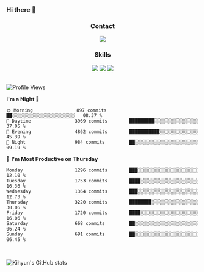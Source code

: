 ### Hi there 👋

<!--
**Key5771/Key5771** is a ✨ _special_ ✨ repository because its `README.md` (this file) appears on your GitHub profile.

Here are some ideas to get you started:

- 🔭 I’m currently working on ...
- 🌱 I’m currently learning ...
- 👯 I’m looking to collaborate on ...
- 🤔 I’m looking for help with ...
- 💬 Ask me about ...
- 📫 How to reach me: ...
- 😄 Pronouns: ...
- ⚡ Fun fact: ...
-->

<h3 align="center">Contact</h3>
<div align="center">
  <a href="mailto:ksj57715@gmail.com"><img src="https://img.shields.io/badge/Gmail-D14836?style=for-the-badge&logo=gmail&logoColor=white"/></a>
</div>

<h3 align="center">Skills</h3>
<div align="center">
  <img src="https://img.shields.io/badge/iOS-000000?style=for-the-badge&logo=ios&logoColor=white"/>
  <img src="https://img.shields.io/badge/Swift-FA7343?style=for-the-badge&logo=swift&logoColor=white"/>
  <img src="https://img.shields.io/badge/Xcode-007ACC?style=for-the-badge&logo=Xcode&logoColor=white"/>
</div>

<br>

<!--START_SECTION:waka-->
![Profile Views](http://img.shields.io/badge/Profile%20Views-0-blue)

**I'm a Night 🦉** 

```text
🌞 Morning                897 commits         ██░░░░░░░░░░░░░░░░░░░░░░░   08.37 % 
🌆 Daytime                3969 commits        █████████░░░░░░░░░░░░░░░░   37.05 % 
🌃 Evening                4862 commits        ███████████░░░░░░░░░░░░░░   45.39 % 
🌙 Night                  984 commits         ██░░░░░░░░░░░░░░░░░░░░░░░   09.19 % 
```
📅 **I'm Most Productive on Thursday** 

```text
Monday                   1296 commits        ███░░░░░░░░░░░░░░░░░░░░░░   12.10 % 
Tuesday                  1753 commits        ████░░░░░░░░░░░░░░░░░░░░░   16.36 % 
Wednesday                1364 commits        ███░░░░░░░░░░░░░░░░░░░░░░   12.73 % 
Thursday                 3220 commits        ████████░░░░░░░░░░░░░░░░░   30.06 % 
Friday                   1720 commits        ████░░░░░░░░░░░░░░░░░░░░░   16.06 % 
Saturday                 668 commits         ██░░░░░░░░░░░░░░░░░░░░░░░   06.24 % 
Sunday                   691 commits         ██░░░░░░░░░░░░░░░░░░░░░░░   06.45 % 
```



<!--END_SECTION:waka-->

<br>


![Kihyun's GitHub stats](https://github-readme-stats.vercel.app/api?username=key5771&show_icons=true&theme=radical)
